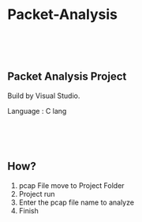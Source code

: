 # Packet-Analysis

&nbsp;

&nbsp;

## Packet Analysis Project

 Build by Visual Studio.

 Language : C lang

&nbsp;

&nbsp;

## How?

1. pcap File move to Project Folder
2. Project run
3. Enter the pcap file name to analyze
4. Finish
